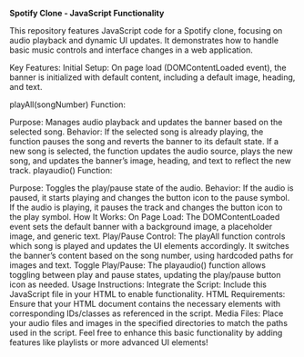 **Spotify Clone - JavaScript Functionality**

This repository features JavaScript code for a Spotify clone, focusing on audio playback and dynamic UI updates. It demonstrates how to handle basic music controls and interface changes in a web application.

Key Features:
Initial Setup: On page load (DOMContentLoaded event), the banner is initialized with default content, including a default image, heading, and text.

playAll(songNumber) Function:

Purpose: Manages audio playback and updates the banner based on the selected song.
Behavior:
If the selected song is already playing, the function pauses the song and reverts the banner to its default state.
If a new song is selected, the function updates the audio source, plays the new song, and updates the banner’s image, heading, and text to reflect the new track.
playaudio() Function:

Purpose: Toggles the play/pause state of the audio.
Behavior:
If the audio is paused, it starts playing and changes the button icon to the pause symbol.
If the audio is playing, it pauses the track and changes the button icon to the play symbol.
How It Works:
On Page Load: The DOMContentLoaded event sets the default banner with a background image, a placeholder image, and generic text.
Play/Pause Control: The playAll function controls which song is played and updates the UI elements accordingly. It switches the banner’s content based on the song number, using hardcoded paths for images and text.
Toggle Play/Pause: The playaudio() function allows toggling between play and pause states, updating the play/pause button icon as needed.
Usage Instructions:
Integrate the Script: Include this JavaScript file in your HTML to enable functionality.
HTML Requirements: Ensure that your HTML document contains the necessary elements with corresponding IDs/classes as referenced in the script.
Media Files: Place your audio files and images in the specified directories to match the paths used in the script.
Feel free to enhance this basic functionality by adding features like playlists or more advanced UI elements!
